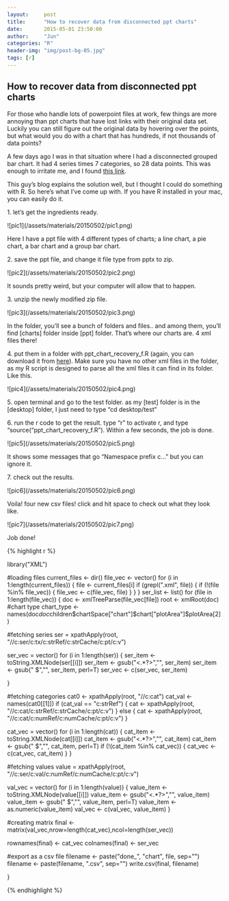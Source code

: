 ```yaml
---
layout:     post
title:      "How to recover data from disconnected ppt charts"
date:       2015-05-01 23:50:00
author:     "Jun"
categories: "R"
header-img: "img/post-bg-05.jpg"
tags: [r]
---
```


<h2 class="section-heading">How to recover data from disconnected ppt charts</h2>

<p>For those who handle lots of powerpoint files at work, few things are more annoying than ppt charts that have lost links with their original data set. Luckily you can still figure out the original data by hovering over the points, but what would you do with a chart that has hundreds, if not thousands of data points?</p>

<p>A few days ago I was in that situation where I had a disconnected grouped bar chart. It had 4 series times 7 categories, so 28 data points. This was enough to irritate me, and I found <a href="http://blog.magicbeanlab.com/data-viz/retrieve-data-from-powerpoint-charts-when-linked-file-not-available/">this link</a>.</p> 

<p>This guy’s blog explains the solution well, but I thought I could do something with R. So here’s what I’ve come up with. If you have R installed in your mac, you can easily do it.</p>

<p>1. let’s get the ingredients ready.</p>
![pic1](/assets/materials/20150502/pic1.png)
<p>Here I have a ppt file with 4 different types of charts; a line chart, a pie chart, a bar chart and a group bar chart.</p>

<p>2. save the ppt file, and change it file type from pptx to zip.</p>
![pic2](/assets/materials/20150502/pic2.png)
<p>It sounds pretty weird, but your computer will allow that to happen.</p>

<p>3. unzip the newly modified zip file.</p>
![pic3](/assets/materials/20150502/pic3.png)
<p>In the folder, you’ll see a bunch of folders and files.. and among them, you’ll find [charts] folder inside [ppt] folder. That’s where our charts are. 4 xml files there!</p>

<p>4. put them in a folder with ppt_chart_recovery_f.R (again, you can download it from <a href="https://github.com/junkwhinger/ppt_chart_recovery">here</a>). Make sure you have no other xml files in the folder, as my R script is designed to parse all the xml files it can find in its folder. Like this.</p>
![pic4](/assets/materials/20150502/pic4.png)

<p>5. open terminal and go to the test folder. as my [test] folder is in the [desktop] folder, I just need to type “cd desktop/test"</p>

<p>6. run the r code to get the result. type “r” to activate r, and type “source(“ppt_chart_recovery_f.R”). Within a few seconds, the job is done.</p>
![pic5](/assets/materials/20150502/pic5.png)
<p>It shows some messages that go “Namespace prefix c…” but you can ignore it.</p>

<p>7. check out the results.</p>
![pic6](/assets/materials/20150502/pic6.png)
<p>Voila! four new csv files! click and hit space to check out what they look like.</p>
![pic7](/assets/materials/20150502/pic7.png)
<p>Job done!</p>

{% highlight r %}

library("XML")

#loading files
current_files <- dir()
file_vec <- vector()
for (i in 1:length(current_files)) {
  file <- current_files[i]
  if (grepl(".xml", file)) {
    if (!(file %in% file_vec)) {
      file_vec <- c(file_vec, file)
    }
  }
}
ser_list <- list()
for (file in 1:length(file_vec)) {
  doc <- xmlTreeParse(file_vec[file])
  root <- xmlRoot(doc)
  #chart type
  chart_type <- names(doc$doc$children$chartSpace["chart"]$chart["plotArea"]$plotArea[2])
  
  #fetching series
  ser = xpathApply(root, "//c:ser/c:tx/c:strRef/c:strCache/c:pt/c:v")
  
  ser_vec = vector()
  for (i in 1:length(ser)) {
    ser_item <- toString.XMLNode(ser[[i]])
    ser_item <- gsub("<.*?>","", ser_item)
    ser_item <- gsub(" $","", ser_item, perl=T)
    ser_vec <- c(ser_vec, ser_item)
    
  }
  
  #fetching categories
  cat0 <- xpathApply(root, "//c:cat")
  cat_val <- names(cat0[[1]])
  if (cat_val == "c:strRef") {
    cat <- xpathApply(root, "//c:cat/c:strRef/c:strCache/c:pt/c:v")
  } else {
    cat <- xpathApply(root, "//c:cat/c:numRef/c:numCache/c:pt/c:v") 
  }
  
  
  
  cat_vec = vector()
  for (i in 1:length(cat)) {
    cat_item <- toString.XMLNode(cat[[i]])
    cat_item <- gsub("<.*?>","", cat_item)
    cat_item <- gsub(" $","", cat_item, perl=T)
    if (!(cat_item %in% cat_vec)) {
      cat_vec <- c(cat_vec, cat_item)
    } 
  }
  
  #fetching values
  value = xpathApply(root, "//c:ser/c:val/c:numRef/c:numCache/c:pt/c:v")
  
  val_vec = vector()
  for (i in 1:length(value)) {
    value_item <- toString.XMLNode(value[[i]])
    value_item <- gsub("<.*?>","", value_item)
    value_item <- gsub(" $","", value_item, perl=T)
    value_item <- as.numeric(value_item)
    val_vec <- c(val_vec, value_item)
  }
  
  #creating matrix
  final <- matrix(val_vec,nrow=length(cat_vec),ncol=length(ser_vec))
  
  rownames(final) <- cat_vec
  colnames(final) <- ser_vec
  
  #export as a csv file
  filename <- paste("done_", "chart", file, sep="")
  filename <- paste(filename, ".csv", sep="")
  write.csv(final, filename)
  
}

{% endhighlight %}